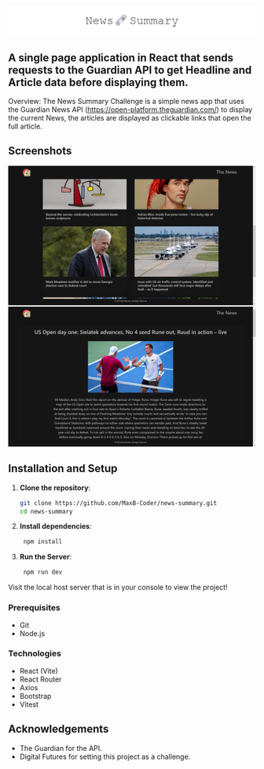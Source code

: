 ![News Summary Challenge](./Documentation/newsSummary.png)

## A single page application in React that sends requests to the Guardian API to get Headline and Article data before displaying them.

Overview: The News Summary Challenge is a simple news app that uses the Guardian News API (https://open-platform.theguardian.com/) to display the current News, the articles are displayed as clickable links that open the full article.

## Screenshots

![Home Screen](./Documentation/screenshots/homeScreen.png)
![Article Page](./Documentation/screenshots/articlePage.png)

## Installation and Setup

1. **Clone the repository**:

   ```bash
   git clone https://github.com/MaxB-Coder/news-summary.git
   cd news-summary
   ```

2. **Install dependencies**:

   ```bash
    npm install
   ```

3. **Run the Server**:

   ```bash
    npm run dev
   ```

Visit the local host server that is in your console to view the project!

### Prerequisites

- Git
- Node.js

### Technologies

- React (Vite)
- React Router
- Axios
- Bootstrap
- Vitest

## Acknowledgements

- The Guardian for the API.
- Digital Futures for setting this project as a challenge.

